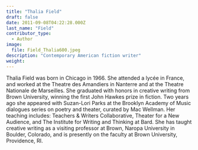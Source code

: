 ```yaml
---
title: "Thalia Field"
draft: false
date: 2011-09-08T04:22:28.000Z
last_name: "Field"
contributor_type:
  - Author
image:
  file: Field_Thalia600.jpeg
description: "Contemporary American fiction writer"
weight:
---
```


Thalia Field was born in Chicago in 1966. She attended a lycée in France, and worked at the Theatre des Amandiers in Nanterre and at the Theatre Nationale de Marseilles. She graduated with honors in creative writing from Brown University, winning the first John Hawkes prize in fiction. Two years ago she appeared with Suzan-Lori Parks at the Brooklyn Academy of Music dialogues series on poetry and theater, curated by Mac Wellman. Her teaching includes: Teachers & Writers Collaborative, Theater for a New Audience, and The Institute for Writing and Thinking at Bard. She has taught creative writing as a visiting professor at Brown, Naropa University in Boulder, Colorado, and is presently on the faculty at Brown University, Providence, RI.

